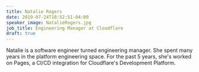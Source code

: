 ```yaml
---
title: Natalie Rogers
date: 2019-07-24T18:52:51-04:00
speaker_image: NatalieRogers.jpg
job_title: Engineering Manager at Cloudflare
draft: true
---
```


Natalie is a software engineer turned engineering manager. She spent many years in the platform engineering space. For the past 5 years, she's worked on Pages, a CI/CD integration for Cloudflare's Development Platform.
